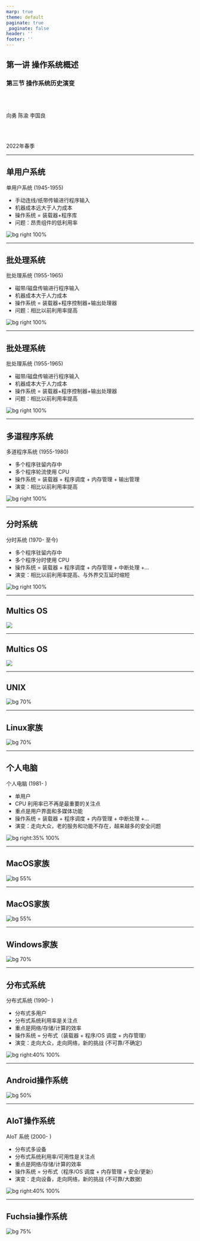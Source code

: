 ```yaml
---
marp: true
theme: default
paginate: true
_paginate: false
header: ''
footer: ''
---
```


<!-- theme: gaia -->
<!-- page_number: true -->
<!-- _class: lead -->

## 第一讲 操作系统概述

### 第三节 操作系统历史演变

<br>
<br>

向勇 陈渝 李国良 

<br>
<br>

2022年春季

---

## 单用户系统

单用户系统 (1945-1955)

- 手动连线/纸带传输进行程序输入
- 机器成本远大于人力成本
- 操作系统 = 装载器+程序库
- 问题：昂贵组件的低利用率

![bg right 100%](./figs/history-single-user-system.png)

---

## 批处理系统

批处理系统 (1955-1965)

- 磁带/磁盘传输进行程序输入
- 机器成本大于人力成本
- 操作系统 = 装载器+程序控制器+输出处理器
- 问题：相比以前利用率提高

![bg right 100%](./figs/history-batch-processing.png)

---

## 批处理系统

批处理系统 (1955-1965)

- 磁带/磁盘传输进行程序输入
- 机器成本大于人力成本
- 操作系统 = 装载器+程序控制器+输出处理器
- 问题：相比以前利用率提高

![bg right 100%](./figs/history-batch-process-graph.png)

---

## 多道程序系统

多道程序系统 (1955-1980)

- 多个程序驻留内存中
- 多个程序轮流使用 CPU
- 操作系统 = 装载器 + 程序调度 + 内存管理 + 输出管理
- 演变：相比以前利用率提高

![bg right 100%](./figs/history-multiprogramming.png)

---

## 分时系统

分时系统 (1970- 至今)  
- 多个程序驻留内存中  
- 多个程序分时使用 CPU  
- 操作系统 = 装载器 + 程序调度 + 内存管理 + 中断处理 +...  
- 演变：相比以前利用率提高、与外界交互延时缩短

![bg right 100%](./figs/history-timesharing.png)

---
## Multics OS

![](./figs/history-multics.png)

---
## Multics OS

![](./figs/multics-intro.png)

---
## UNIX

![bg 70%](./figs/unix-family.png)


---
## Linux家族

![bg 70%](./figs/linux-family.png)

---
## 个人电脑

个人电脑 (1981- )
- 单用户
- CPU 利用率已不再是最重要的关注点
- 重点是用户界面和多媒体功能
- 操作系统 = 装载器 + 程序调度 + 内存管理 + 中断处理 +...
- 演变：走向大众，老的服务和功能不存在，越来越多的安全问题

![bg right:35% 100%](./figs/history-pc.png)

---
## MacOS家族

![bg 55%](./figs/macos-family.png)

---
## MacOS家族

![bg 55%](./figs/macos-family-history.png)

---
## Windows家族

![bg 70%](./figs/windows-family.png)

---
## 分布式系统

分布式系统 (1990- )
- 分布式多用户
- 分布式系统利用率是关注点
- 重点是网络/存储/计算的效率
- 操作系统 = 分布式（装载器 + 程序/OS 调度 + 内存管理）
- 演变：走向大众，走向网络，新的挑战 (不可靠/不确定)

![bg right:40% 100%](./figs/history-ds.png)

---
## Android操作系统

![bg 50%](./figs/android-system-architecture.png)

---
## AIoT操作系统

AIoT 系统 (2000- )
- 分布式多设备
- 分布式系统利用率/可用性是关注点
- 重点是网络/存储/计算的效率
- 操作系统 = 分布式（程序/OS 调度 + 内存管理 + 安全/更新）
- 演变：走向设备，走向网络，新的挑战 (不可靠/大数据)


![bg right:40% 100%](./figs/history-aiot.png)

---
## Fuchsia操作系统

![bg 75%](./figs/fuchsia-os-intro.png)
